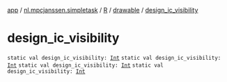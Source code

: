 [app](../../../index.md) / [nl.mpcjanssen.simpletask](../../index.md) / [R](../index.md) / [drawable](index.md) / [design_ic_visibility](.)

# design_ic_visibility

`static val design_ic_visibility: `[`Int`](https://kotlinlang.org/api/latest/jvm/stdlib/kotlin/-int/index.html)
`static val design_ic_visibility: `[`Int`](https://kotlinlang.org/api/latest/jvm/stdlib/kotlin/-int/index.html)
`static val design_ic_visibility: `[`Int`](https://kotlinlang.org/api/latest/jvm/stdlib/kotlin/-int/index.html)
`static val design_ic_visibility: `[`Int`](https://kotlinlang.org/api/latest/jvm/stdlib/kotlin/-int/index.html)